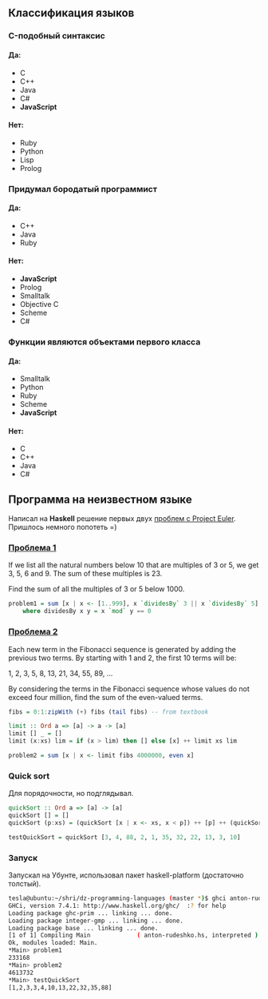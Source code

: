 ## Классификация языков

### C-подобный синтаксис

#### Да:

* C
* C++
* Java
* C#
* **JavaScript**

#### Нет:

* Ruby
* Python
* Lisp
* Prolog

### Придумал бородатый программист

#### Да:

* C++
* Java
* Ruby

#### Нет:

* **JavaScript**
* Prolog
* Smalltalk
* Objective C
* Scheme
* C#

### Функции являются объектами первого класса

#### Да:

* Smalltalk
* Python
* Ruby
* Scheme
* **JavaScript**

#### Нет:

* С
* C++
* Java
* C#

## Программа на неизвестном языке

Написал на **Haskell** решение первых двух [проблем с Project Euler](projecteuler.net/problems).
Пришлось немного попотеть =)

### [Проблема 1](http://projecteuler.net/problem=1)

If we list all the natural numbers below 10 that are multiples of 3 or 5, we get 3, 5, 6 and 9. The sum of these multiples is 23.

Find the sum of all the multiples of 3 or 5 below 1000.

```haskell
problem1 = sum [x | x <- [1..999], x `dividesBy` 3 || x `dividesBy` 5]
    where dividesBy x y = x `mod` y == 0
```

### [Проблема 2](http://projecteuler.net/problem=2)

Each new term in the Fibonacci sequence is generated by adding the previous two terms. By starting with 1 and 2, the first 10 terms will be:

1, 2, 3, 5, 8, 13, 21, 34, 55, 89, ...

By considering the terms in the Fibonacci sequence whose values do not exceed four million, find the sum of the even-valued terms.

```haskell
fibs = 0:1:zipWith (+) fibs (tail fibs) -- from textbook

limit :: Ord a => [a] -> a -> [a]
limit [] _ = []
limit (x:xs) lim = if (x > lim) then [] else [x] ++ limit xs lim

problem2 = sum [x | x <- limit fibs 4000000, even x]
```

### Quick sort

Для порядочности, но подглядывал.

```haskell
quickSort :: Ord a => [a] -> [a]
quickSort [] = []
quickSort (p:xs) = (quickSort [x | x <- xs, x < p]) ++ [p] ++ (quickSort [x | x <- xs, x >= p])

testQuickSort = quickSort [3, 4, 88, 2, 1, 35, 32, 22, 13, 3, 10]
```

### Запуск

Запускал на Убунте, использовал пакет haskell-platform (достаточно толстый).

```bash
tesla@ubuntu:~/shri/dz-programming-languages (master *)$ ghci anton-rudeshko.hs
GHCi, version 7.4.1: http://www.haskell.org/ghc/  :? for help
Loading package ghc-prim ... linking ... done.
Loading package integer-gmp ... linking ... done.
Loading package base ... linking ... done.
[1 of 1] Compiling Main             ( anton-rudeshko.hs, interpreted )
Ok, modules loaded: Main.
*Main> problem1
233168
*Main> problem2
4613732
*Main> testQuickSort
[1,2,3,3,4,10,13,22,32,35,88]
```